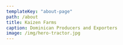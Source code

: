 ```yaml
---
templateKey: "about-page"
path: /about
title: Kaizen Farms
caption: Dominican Producers and Exporters
image: /img/hero-tractor.jpg
---
```


